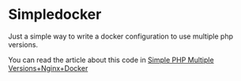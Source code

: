# Simpledocker
Just a simple way to write a docker configuration to use multiple php versions.

You can read the article about this code in [Simple PHP Multiple Versions+Nginx+Docker](https://medium.com/@natanaugusto/simple-php-multiple-versions-nginx-docker-6ae7ea31c231)
